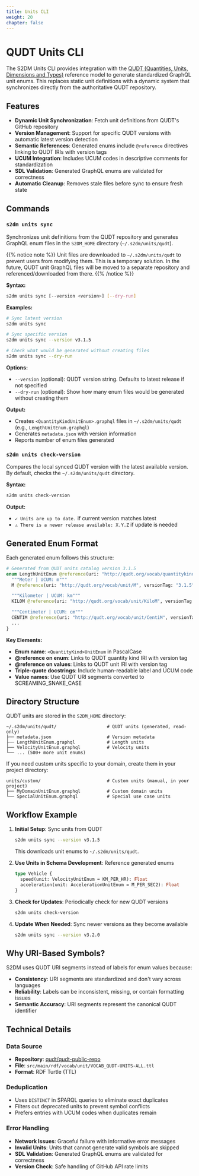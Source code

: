 ```yaml
---
title: Units CLI
weight: 20
chapter: false
---
```


# QUDT Units CLI

The S2DM Units CLI provides integration with the [QUDT (Quantities, Units, Dimensions and Types)](https://qudt.org/) reference model to generate standardized GraphQL unit enums. This replaces static unit definitions with a dynamic system that synchronizes directly from the authoritative QUDT repository.

## Features

- **Dynamic Unit Synchronization**: Fetch unit definitions from QUDT's GitHub repository
- **Version Management**: Support for specific QUDT versions with automatic latest version detection
- **Semantic References**: Generated enums include `@reference` directives linking to QUDT IRIs with version tags
- **UCUM Integration**: Includes UCUM codes in descriptive comments for standardization
- **SDL Validation**: Generated GraphQL enums are validated for correctness
- **Automatic Cleanup**: Removes stale files before sync to ensure fresh state

## Commands

### `s2dm units sync`

Synchronizes unit definitions from the QUDT repository and generates GraphQL enum files in the `S2DM_HOME` directory (`~/.s2dm/units/qudt`).

{{% notice note %}}
Unit files are downloaded to `~/.s2dm/units/qudt` to prevent users from modifying them. This is a temporary solution. In the future, QUDT unit GraphQL files will be moved to a separate repository and referenced/downloaded from there.
{{% /notice %}}

**Syntax:**
```bash
s2dm units sync [--version <version>] [--dry-run]
```

**Examples:**
```bash
# Sync latest version
s2dm units sync

# Sync specific version
s2dm units sync --version v3.1.5

# Check what would be generated without creating files
s2dm units sync --dry-run
```

**Options:**
- `--version` (optional): QUDT version string. Defaults to latest release if not specified
- `--dry-run` (optional): Show how many enum files would be generated without creating them

**Output:**
- Creates `<QuantityKindUnitEnum>.graphql` files in `~/.s2dm/units/qudt` (e.g., `LengthUnitEnum.graphql`)
- Generates `metadata.json` with version information
- Reports number of enum files generated

### `s2dm units check-version`

Compares the local synced QUDT version with the latest available version. By default, checks the `~/.s2dm/units/qudt` directory.

**Syntax:**
```bash
s2dm units check-version
```

**Output:**
- `✓ Units are up to date.` if current version matches latest
- `⚠ There is a newer release available: X.Y.Z` if update is needed

## Generated Enum Format

Each generated enum follows this structure:

```graphql
# Generated from QUDT units catalog version 3.1.5
enum LengthUnitEnum @reference(uri: "http://qudt.org/vocab/quantitykind/Length", versionTag: "3.1.5") {
  """Meter | UCUM: m"""
  M @reference(uri: "http://qudt.org/vocab/unit/M", versionTag: "3.1.5")

  """Kilometer | UCUM: km"""
  KILOM @reference(uri: "http://qudt.org/vocab/unit/KiloM", versionTag: "3.1.5")

  """Centimeter | UCUM: cm"""
  CENTIM @reference(uri: "http://qudt.org/vocab/unit/CentiM", versionTag: "3.1.5")
  ...
}
```

**Key Elements:**
- **Enum name**: `<QuantityKind>UnitEnum` in PascalCase
- **@reference on enum**: Links to QUDT quantity kind IRI with version tag
- **@reference on values**: Links to QUDT unit IRI with version tag
- **Triple-quote docstrings**: Include human-readable label and UCUM code
- **Value names**: Use QUDT URI segments converted to SCREAMING_SNAKE_CASE

## Directory Structure

QUDT units are stored in the `S2DM_HOME` directory:

```
~/.s2dm/units/qudt/                   # QUDT units (generated, read-only)
├── metadata.json                     # Version metadata
├── LengthUnitEnum.graphql            # Length units
├── VelocityUnitEnum.graphql          # Velocity units
└── ... (500+ more unit enums)
```

If you need custom units specific to your domain, create them in your project directory:

```
units/custom/                         # Custom units (manual, in your project)
├── MyDomainUnitEnum.graphql          # Custom domain units
└── SpecialUnitEnum.graphql           # Special use case units
```

## Workflow Example

1. **Initial Setup**: Sync units from QUDT
   ```bash
   s2dm units sync --version v3.1.5
   ```
   This downloads unit enums to `~/.s2dm/units/qudt`.

2. **Use Units in Schema Development**: Reference generated enums
   ```graphql
   type Vehicle {
     speed(unit: VelocityUnitEnum = KM_PER_HR): Float
     acceleration(unit: AccelerationUnitEnum = M_PER_SEC2): Float
   }
   ```

3. **Check for Updates**: Periodically check for new QUDT versions
   ```bash
   s2dm units check-version
   ```

4. **Update When Needed**: Sync newer versions as they become available
   ```bash
   s2dm units sync --version v3.2.0
   ```

## Why URI-Based Symbols?

S2DM uses QUDT URI segments instead of labels for enum values because:

- **Consistency**: URI segments are standardized and don't vary across languages
- **Reliability**: Labels can be inconsistent, missing, or contain formatting issues
- **Semantic Accuracy**: URI segments represent the canonical QUDT identifier

## Technical Details

### Data Source
- **Repository**: [qudt/qudt-public-repo](https://github.com/qudt/qudt-public-repo)
- **File**: `src/main/rdf/vocab/unit/VOCAB_QUDT-UNITS-ALL.ttl`
- **Format**: RDF Turtle (TTL)

### Deduplication
- Uses `DISTINCT` in SPARQL queries to eliminate exact duplicates
- Filters out deprecated units to prevent symbol conflicts
- Prefers entries with UCUM codes when duplicates remain

### Error Handling
- **Network Issues**: Graceful failure with informative error messages
- **Invalid Units**: Units that cannot generate valid symbols are skipped
- **SDL Validation**: Generated GraphQL enums are validated for correctness
- **Version Check**: Safe handling of GitHub API rate limits
